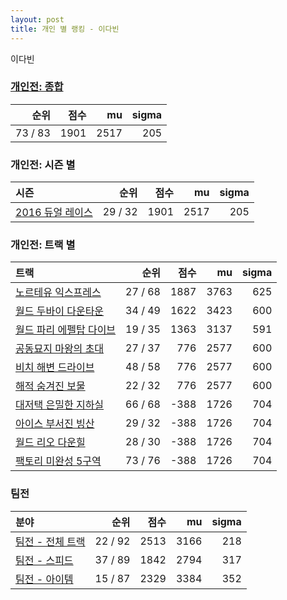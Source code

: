 ```yaml
---
layout: post
title: 개인 별 랭킹 - 이다빈
---
```


이다빈

### [개인전: 종합](../singles-full)

| 순위 | 점수 | mu | sigma |
|---:|---:|---:|---:|
| 73 / 83 | 1901 | 2517 | 205 |

### 개인전: 시즌 별

| 시즌 | 순위 | 점수 | mu | sigma |
|:---|---:|---:|---:|---:|
| [2016 듀얼 레이스](../s2016_1) | 29 / 32 | 1901 | 2517 | 205 |

### 개인전: 트랙 별

| 트랙 | 순위 | 점수 | mu | sigma |
|:---|---:|---:|---:|---:|
| [노르테유 익스프레스](../noex) | 27 / 68 | 1887 | 3763 | 625 |
| [월드 두바이 다운타운](../dubai) | 34 / 49 | 1622 | 3423 | 600 |
| [월드 파리 에펠탑 다이브](../eifel) | 19 / 35 | 1363 | 3137 | 591 |
| [공동묘지 마왕의 초대](../mawang) | 27 / 37 | 776 | 2577 | 600 |
| [비치 해변 드라이브](../haebyun) | 48 / 58 | 776 | 2577 | 600 |
| [해적 숨겨진 보물](../haesumbo) | 22 / 32 | 776 | 2577 | 600 |
| [대저택 은밀한 지하실](../jeotaek) | 66 / 68 | -388 | 1726 | 704 |
| [아이스 부서진 빙산](../boobing) | 29 / 32 | -388 | 1726 | 704 |
| [월드 리오 다운힐](../rio) | 28 / 30 | -388 | 1726 | 704 |
| [팩토리 미완성 5구역](../district5) | 73 / 76 | -388 | 1726 | 704 |

### 팀전

| 분야 | 순위 | 점수 | mu | sigma |
|:---|---:|---:|---:|---:|
| [팀전 - 전체 트랙](../team-full) | 22 / 92 | 2513 | 3166 | 218 |
| [팀전 - 스피드](../team-speed) | 37 / 89 | 1842 | 2794 | 317 |
| [팀전 - 아이템](../team-item) | 15 / 87 | 2329 | 3384 | 352 |
